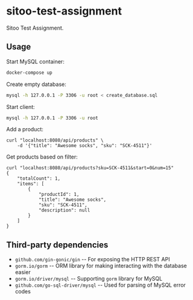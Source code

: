 # sitoo-test-assignment
Sitoo Test Assignment.

## Usage

Start MySQL container:
```bash
docker-compose up
```

Create empty database:
```bash
mysql -h 127.0.0.1 -P 3306 -u root < create_database.sql
```

Start client:
```bash
mysql -h 127.0.0.1 -P 3306 -u root
```

Add a product:
```
curl "localhost:8080/api/products" \
    -d '{"title": "Awesome socks", "sku": "SCK-4511"}'
```

Get products based on filter:
```
curl "localhost:8080/api/products?sku=SCK-4511&start=0&num=15"
{
    "totalCount": 1,
    "items": [
        {
            "productId": 1,
            "title": "Awesome socks",
            "sku": "SCK-4511",
            "description": null
        }
    ]
}
```

## Third-party dependencies
* `github.com/gin-gonic/gin` -- For exposing the HTTP REST API
* `gorm.io/gorm` -- ORM library for making interacting with the database easier
* `gorm.io/driver/mysql` -- Supporting `gorm` library for MySQL
* `github.com/go-sql-driver/mysql` -- Used for parsing of MySQL error codes

